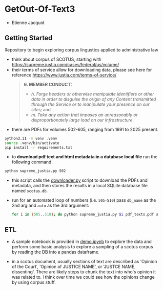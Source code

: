 # GetOut-Of-Text3

- Etienne Jacquot

## Getting Started 

Repository to begin exploring corpus lingustics applied to administrative law

- think about corpus of SCOTUS, starting with https://supreme.justia.com/cases/federal/us/volume/
- their terms of service allow for downloading data, please see here for reference https://www.justia.com/terms-of-service/ 
    > **6. MEMBER CONDUCT:**
    > - *h. Forge headers or otherwise manipulate identifiers or other data in order to disguise the origin of any Content transmitted through the Service or to manipulate your presence on our sites;* and 
    > - *m. Take any action that imposes an unreasonably or disproportionately large load on our infrastructure.*
- there are PDFs for volumes 502-605, ranging from 1991 to 2025 present.

```bash
python3.11 -m venv .venv
source .venv/bin/activate
pip install -r requirements.txt
```

- to **download pdf text and html metadata in a database local file** run the following command:

```bash
python supreme_justia.py 502
```

- this script calls the [downloader.py](downloader.py) script to download the PDFs and metadata, and then stores the results in a local SQLite database file named `scotus.db`.

- run for an automated loop of numbers (i.e. `505-510`) pass `db_name` as the 2nd arg and `auto` as the 3rd argument:
    ```bash
    for i in {505..510}; do python supreme_justia.py $i pdf_texts.pdf auto; done
    ```

## ETL

- A sample notebook is provided in [demo.ipynb](demo.ipynb) to explore the data and perform some basic analysis to explore a sampling of a scotus corpus by reading the DB into a pandas dataframe.

- in a scotus document, usually sections of text are described as 'Opinion of the Court', 'Opinion of JUSTICE NAME', or 'JUSTCE NAME, dissenting'. There are likely steps to chunk the text into who's opinion it was related to. I think over time we could see how the opinions change by using corpus stuff.
